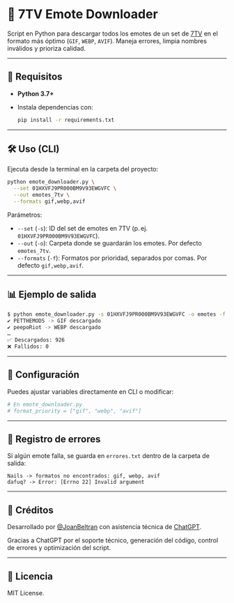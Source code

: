 # 🧠 7TV Emote Downloader

Script en Python para descargar todos los emotes de un set de [7TV](https://7tv.app) en el formato más óptimo (`GIF`, `WEBP`, `AVIF`). Maneja errores, limpia nombres inválidos y prioriza calidad.

---

## 🚀 Requisitos

* **Python 3.7+**
* Instala dependencias con:

  ```bash
  pip install -r requirements.txt
  ```

---

## 🛠 Uso (CLI)

Ejecuta desde la terminal en la carpeta del proyecto:

```bash
python emote_downloader.py \
  --set 01HXVFJ9PR000BM9V93EWGVFC \
  --out emotes_7tv \
  --formats gif,webp,avif
```

Parámetros:

* `--set` (`-s`): ID del set de emotes en 7TV (p. ej. `01HXVFJ9PR000BM9V93EWGVFC`).
* `--out` (`-o`): Carpeta donde se guardarán los emotes. Por defecto `emotes_7tv`.
* `--formats` (`-f`): Formatos por prioridad, separados por comas. Por defecto `gif,webp,avif`.

---

## 📊 Ejemplo de salida

```bash
$ python emote_downloader.py -s 01HXVFJ9PR000BM9V93EWGVFC -o emotes -f gif,webp,avif
✔️ PETTHEMODS -> GIF descargado
✔️ peepoRiot -> WEBP descargado
…
✅ Descargados: 926
❌ Fallidos: 0
```

---

## 📝 Configuración

Puedes ajustar variables directamente en CLI o modificar:

```python
# En emote_downloader.py
# format_priority = ["gif", "webp", "avif"]
```

---

## 🧾 Registro de errores

Si algún emote falla, se guarda en `errores.txt` dentro de la carpeta de salida:

```text
Nails -> formatos no encontrados: gif, webp, avif
dafuq? -> Error: [Errno 22] Invalid argument
```

---

## 🤖 Créditos

Desarrollado por [@JoanBeltran](https://github.com/Becario-Precario) con asistencia técnica de [ChatGPT](https://openai.com/chatgpt).

Gracias a ChatGPT por el soporte técnico, generación del código, control de errores y optimización del script.

---

## 📄 Licencia

MIT License.
